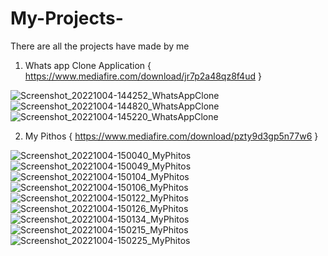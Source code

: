 # My-Projects-
There are all the projects  have made by me 



1. Whats app Clone Application { https://www.mediafire.com/download/jr7p2a48qz8f4ud }


![Screenshot_20221004-144252_WhatsAppClone](https://user-images.githubusercontent.com/88821760/193785349-bf0bb196-7a51-4404-aa60-605c70ed880e.jpg)
![Screenshot_20221004-144820_WhatsAppClone](https://user-images.githubusercontent.com/88821760/193785362-056891c8-4399-4bda-9d8a-bce2e5702d5e.jpg)
![Screenshot_20221004-145220_WhatsAppClone](https://user-images.githubusercontent.com/88821760/193785367-8a2bc36a-ed01-40f6-a725-b1faeccc8643.jpg)


2. My Pithos { https://www.mediafire.com/download/pzty9d3gp5n77w6 }

![Screenshot_20221004-150040_MyPhitos](https://user-images.githubusercontent.com/88821760/193787134-bca0a1d6-207b-44e1-a737-df6a9c94e693.jpg)
![Screenshot_20221004-150049_MyPhitos](https://user-images.githubusercontent.com/88821760/193787145-c4ae9e2b-c046-4b63-a267-08edb16ebdb7.jpg)
![Screenshot_20221004-150104_MyPhitos](https://user-images.githubusercontent.com/88821760/193787148-73611238-2f0d-43fa-acfb-6a41733be842.jpg)
![Screenshot_20221004-150106_MyPhitos](https://user-images.githubusercontent.com/88821760/193787150-9277852f-20fc-44e8-8e50-c4e49282e236.jpg)
![Screenshot_20221004-150122_MyPhitos](https://user-images.githubusercontent.com/88821760/193787153-428dd6bf-9f13-4727-9c83-ad4994cd2f1b.jpg)
![Screenshot_20221004-150126_MyPhitos](https://user-images.githubusercontent.com/88821760/193787158-a57dfd5f-6c47-4d2b-a642-99edf7f4f454.jpg)
![Screenshot_20221004-150134_MyPhitos](https://user-images.githubusercontent.com/88821760/193787163-478faddb-c52d-45de-affd-45b4ec11669a.jpg)
![Screenshot_20221004-150215_MyPhitos](https://user-images.githubusercontent.com/88821760/193787171-71f0f6b3-35d1-4d62-bac2-781a9820c991.jpg)
![Screenshot_20221004-150225_MyPhitos](https://user-images.githubusercontent.com/88821760/193787176-ae0bc9a0-f991-43d3-8508-0d1a476fbab6.jpg)
